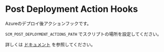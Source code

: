 # Post Deployment Action Hooks

Azureのデプロイ後アクションフックです。

`SCM_POST_DEPLOYMENT_ACTIONS_PATH` でスクリプトの場所を設定してください。

詳しくは [ドキュメント](https://github.com/projectkudu/kudu/wiki/Post-Deployment-Action-Hooks) を参照してください。
